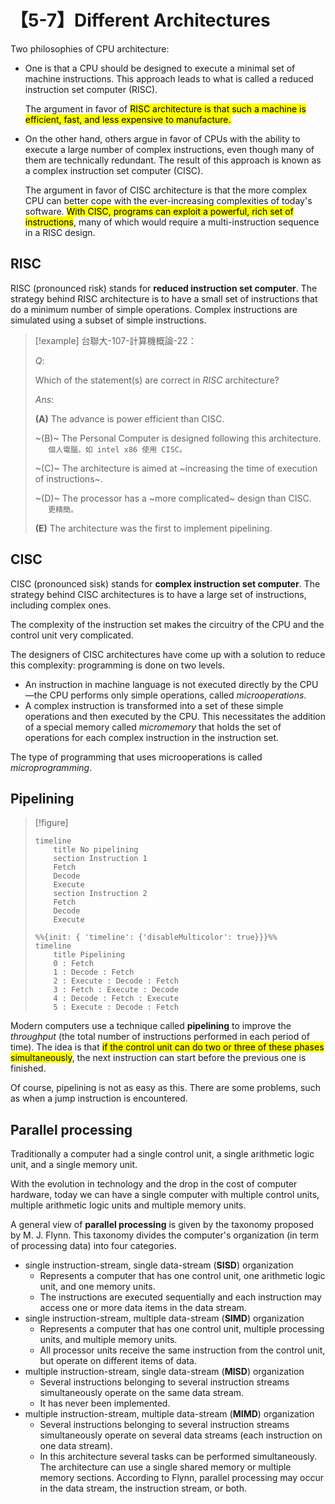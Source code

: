 # 【5-7】Different Architectures

Two philosophies of CPU architecture:

- One is that a CPU should be designed to execute a minimal set of machine instructions. This approach leads to what is called a reduced instruction set computer (RISC).

    The argument in favor of <mark>RISC architecture is that such a machine is efficient, fast, and less expensive to manufacture.</mark>

- On the other hand, others argue in favor of CPUs with the ability to execute a large number of complex instructions, even though many of them are technically redundant. The result of this approach is known as a complex instruction set computer (CISC).

    The argument in favor of CISC architecture is that the more complex CPU can better cope with the ever-increasing complexities of today's software. <mark>With CISC, programs can exploit a powerful, rich set of instructions</mark>, many of which would require a multi-instruction sequence in a RISC design.

## RISC

RISC (pronounced risk) stands for **reduced instruction set computer**. The strategy behind RISC architecture is to have a small set of instructions that do a minimum number of simple operations. Complex instructions are simulated using a subset of simple instructions.

> [!example]
> 台聯大-107-計算機概論-22：
>
> $Q:$
>
> Which of the statement(s) are correct in *RISC* architecture?
>
> $Ans:$
>
> **(A)** The advance is power efficient than CISC.
>
> ~(B)~ The Personal Computer is designed following this architecture.  
> $\quad$ `個人電腦，如 intel x86 使用 CISC。`
>
> ~(C)~ The architecture is aimed at ~increasing the time of execution of instructions~.
>
> ~(D)~ The processor has a ~more complicated~ design than CISC.  
> $\quad$ `更精簡。`
>
> **(E)** The architecture was the first to implement pipelining.

## CISC

CISC (pronounced sisk) stands for **complex instruction set computer**. The strategy behind CISC architectures is to have a large set of instructions, including complex ones.

The complexity of the instruction set makes the circuitry of the CPU and the control unit very complicated.

The designers of CISC architectures have come up with a solution to reduce this complexity: programming is done on two levels.

- An instruction in machine language is not executed directly by the CPU—the CPU performs only simple operations, called *microoperations*.
- A complex instruction is transformed into a set of these simple operations and then executed by the CPU. This necessitates the addition of a special memory called *micromemory* that holds the set of operations for each complex instruction in the instruction set.

The type of programming that uses microoperations is called *microprogramming*.

## Pipelining

<style>
.mermaid:nth-of-type(1) .lineWrapper {
    display: none;
}

.mermaid:nth-of-type(1) .lineWrapper:last-of-type {
    display: revert;
}
</style>

> [!figure]
>
> ```mermaid
> timeline
>     title No pipelining
>     section Instruction 1
>     Fetch
>     Decode
>     Execute
>     section Instruction 2
>     Fetch
>     Decode
>     Execute
> ```
>
> ```mermaid
> %%{init: { 'timeline': {'disableMulticolor': true}}}%%
> timeline
>     title Pipelining
>     0 : Fetch
>     1 : Decode : Fetch
>     2 : Execute : Decode : Fetch
>     3 : Fetch : Execute : Decode
>     4 : Decode : Fetch : Execute
>     5 : Execute : Decode : Fetch
> ```

Modern computers use a technique called **pipelining** to improve the *throughput* (the total number of instructions performed in each period of time). The idea is that <mark>if the control unit can do two or three of these phases simultaneously</mark>, the next instruction can start before the previous one is finished.

Of course, pipelining is not as easy as this. There are some problems, such as when a jump instruction is encountered.

## Parallel processing

Traditionally a computer had a single control unit, a single arithmetic logic unit, and a single memory unit.

With the evolution in technology and the drop in the cost of computer hardware, today we can have a single computer with multiple control units, multiple arithmetic logic units and multiple memory units.

A general view of **parallel processing** is given by the taxonomy proposed by M. J. Flynn. This taxonomy divides the computer's organization (in term of processing data) into four categories.

- single instruction-stream, single data-stream (**SISD**) organization  
    - Represents a computer that has one control unit, one arithmetic logic unit, and one memory units.
    - The instructions are executed sequentially and each instruction may access one or more data items in the data stream.
- single instruction-stream, multiple data-stream (**SIMD**) organization  
    - Represents a computer that has one control unit, multiple processing units, and multiple memory units.
    - All processor units receive the same instruction from the control unit, but operate on different items of data.
- multiple instruction-stream, single data-stream (**MISD**) organization
    - Several instructions belonging to several instruction streams simultaneously operate on the same data stream.
    - It has never been implemented.
- multiple instruction-stream, multiple data-stream (**MIMD**) organization
    - Several instructions belonging to several instruction streams simultaneously operate on several data streams (each instruction on one data stream).
    - In this architecture several tasks can be performed simultaneously. The architecture can use a single shared memory or multiple memory sections.
According to Flynn, parallel processing may occur in the data stream, the instruction stream, or both.
